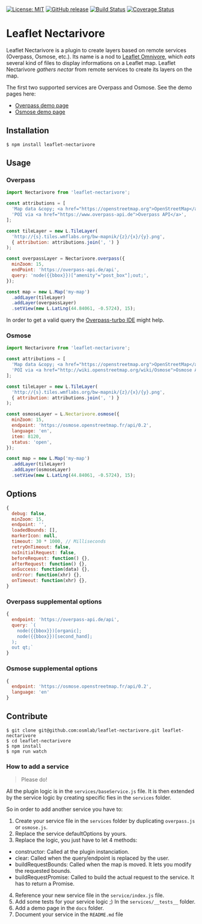 [![License: MIT](https://img.shields.io/badge/license-MIT-blue.svg)](https://opensource.org/licenses/MIT)
[![GitHub release](https://img.shields.io/github/release/osmlab/leaflet-nectarivore.svg)](https://github.com/osmlab/leaflet-nectarivore/releases)
[![Build Status](https://api.travis-ci.org/osmlab/leaflet-nectarivore.svg?branch=develop)](http://travis-ci.org/osmlab/leaflet-nectarivore)
[![Coverage Status](https://coveralls.io/repos/github/osmlab/leaflet-nectarivore/badge.svg?branch=develop)](https://coveralls.io/github/osmlab/leaflet-nectarivore?branch=develop)

# Leaflet Nectarivore

Leaflet Nectarivore is a plugin to create layers based on remote services (Overpass, Osmose, etc.). Its name is a nod to [Leaflet Omnivore](https://github.com/mapbox/leaflet-omnivore), which _eats_ several kind of files to display informations on a Leaflet map. Leaflet Nectarivore _gathers nectar_ from remote services to create its layers on the map.

The first two supported services are Overpass and Osmose. See the demo pages here:

* [Overpass demo page](https://osmlab.github.io/leaflet-nectarivore/overpass.html)
* [Osmose demo page](https://osmlab.github.io/leaflet-nectarivore/osmose.html)


## Installation

```
$ npm install leaflet-nectarivore
```


## Usage

### Overpass

``` javascript
import Nectarivore from 'leaflet-nectarivore';

const attributions = [
  'Map data &copy; <a href="https://openstreetmap.org">OpenStreetMap</a> contributors',
  'POI via <a href="https://www.overpass-api.de">Overpass API</a>',
];

const tileLayer = new L.TileLayer(
  'http://{s}.tiles.wmflabs.org/bw-mapnik/{z}/{x}/{y}.png',
  { attribution: attributions.join(', ') }
);

const overpassLayer = Nectarivore.overpass({
  minZoom: 15,
  endPoint: 'https://overpass-api.de/api',
  query: 'node({{bbox}})["amenity"="post_box"];out;',
});

const map = new L.Map('my-map')
  .addLayer(tileLayer)
  .addLayer(overpassLayer)
  .setView(new L.LatLng(44.84061, -0.5724), 15);
```

In order to get a valid query the [Overpass-turbo IDE](http://overpass-turbo.eu/) might help.


### Osmose

``` javascript
import Nectarivore from 'leaflet-nectarivore';

const attributions = [
  'Map data &copy; <a href="https://openstreetmap.org">OpenStreetMap</a> contributors',
  'POI via <a href="http://wiki.openstreetmap.org/wiki/Osmose">Osmose API</a>',
];

const tileLayer = new L.TileLayer(
  'http://{s}.tiles.wmflabs.org/bw-mapnik/{z}/{x}/{y}.png',
  { attribution: attributions.join(', ') }
);

const osmoseLayer = L.Nectarivore.osmose({
  minZoom: 15,
  endpoint: 'https://osmose.openstreetmap.fr/api/0.2',
  language: 'en',
  item: 8120,
  status: 'open',
});

const map = new L.Map('my-map')
  .addLayer(tileLayer)
  .addLayer(osmoseLayer)
  .setView(new L.LatLng(44.84061, -0.5724), 15);
```


## Options

```javascript
{
  debug: false,
  minZoom: 15,
  endpoint: '',
  loadedBounds: [],
  markerIcon: null,
  timeout: 30 * 1000, // Milliseconds
  retryOnTimeout: false,
  noInitialRequest: false,
  beforeRequest: function() {},
  afterRequest: function() {},
  onSuccess: function(data) {},
  onError: function(xhr) {},
  onTimeout: function(xhr) {},
}
```

### Overpass supplemental options

```javascript
{
  endpoint: 'https://overpass-api.de/api',
  query: `(
    node({{bbox}})[organic];
    node({{bbox}})[second_hand];
  );
  out qt;`
}
```


### Osmose supplemental options

```javascript
{
  endpoint: 'https://osmose.openstreetmap.fr/api/0.2',
  language: 'en'
}
```


## Contribute

```
$ git clone git@github.com:osmlab/leaflet-nectarivore.git leaflet-nectarivore
$ cd leaflet-nectarivore
$ npm install
$ npm run watch
```


### How to add a service

> Please do!

All the plugin logic is in the `services/baseService.js` file. It is then extended by the service logic by creating specific fies in the `services` folder.

So in order to add another service you have to:

1. Create your service file in the `services` folder by duplicating `overpass.js` or `osmose.js`.
2. Replace the service defaultOptions by yours.
3. Replace the logic, you just have to let 4 methods:
  * constructor: Called at the plugin instanciation.
  * clear: Called when the query/endpoint is replaced by the user.
  * buildRequestBounds: Called when the map is moved. It lets you modify the requested bounds.
  * buildRequestPromise: Called to build the actual request to the service. It has to return a Promise.
4. Reference your new service file in the `service/index.js` file.
5. Add some tests for your service logic ;) In the `services/__tests__` folder.
6. Add a demo page in the `docs` folder.
7. Document your service in the `README.md` file
